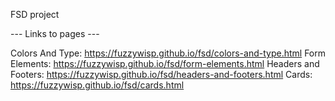 FSD project


--- Links to pages ---

  Colors And Type: https://fuzzywisp.github.io/fsd/colors-and-type.html
  Form Elements: https://fuzzywisp.github.io/fsd/form-elements.html
  Headers and Footers: https://fuzzywisp.github.io/fsd/headers-and-footers.html
  Cards: https://fuzzywisp.github.io/fsd/cards.html
